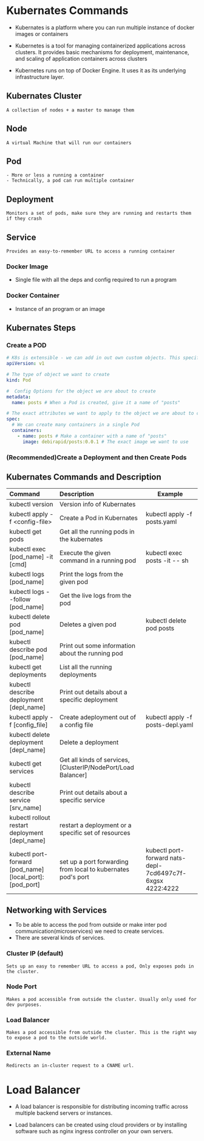 # Kubernates Commands

- Kubernates is a platform where you can run multiple instance of docker images or containers

- Kubernetes is a tool for managing containerized applications across clusters. It provides basic mechanisms for deployment, maintenance, and scaling of application containers across clusters

- Kubernetes runs on top of Docker Engine. It uses it as its underlying infrastructure layer.

## Kubernates Cluster

    A collection of nodes + a master to manage them

## Node

    A virtual Machine that will run our containers

## Pod

    - More or less a running a container
    - Technically, a pod can run multiple container

## Deployment

    Monitors a set of pods, make sure they are running and restarts them if they crash

## Service

    Provides an easy-to-remember URL to access a running container

### Docker Image

- Single file with all the deps and config required to run a program

### Docker Container

- Instance of an program or an image

## Kubernates Steps

### Create a POD

```yaml
# K8s is extensible - we can add in out own custom objects. This specifies the set of objects we want K8s to look at
apiVersion: v1

# The type of object we want to create
kind: Pod

#  Config Options for the object we are about to create
metadata:
  name: posts # When a Pod is created, give it a name of "posts"

# The exact attributes we want to apply to the object we are about to create
spec:
  # We can create many containers in a single Pod
  containers:
    - name: posts # Make a container with a name of "posts"
      image: debirapid/posts:0.0.1 # The exact image we want to use
```

### (Recommended)Create a Deployment and then Create Pods

## Kubernates Commands and Description

| Command                                                 | Description                                                   | Example                                                   |
| :------------------------------------------------------ | :------------------------------------------------------------ | --------------------------------------------------------- |
| kubectl version                                         | Version info of Kubernates                                    |                                                           |
| kubectl apply -f \<config-file\>                        | Create a Pod in Kubernates                                    | kubectl apply -f posts.yaml                               |
| kubectl get pods                                        | Get all the running pods in the kubernates                    |                                                           |
| kubectl exec [pod_name] -it [cmd]                       | Execute the given command in a running pod                    | kubectl exec posts -it -- sh                              |
| kubectl logs [pod_name]                                 | Print the logs from the given pod                             |                                                           |
| kubectl logs --follow [pod_name]                        | Get the live logs from the pod                                |                                                           |
| kubectl delete pod [pod_name]                           | Deletes a given pod                                           | kubectl delete pod posts                                  |
| kubectl describe pod [pod_name]                         | Print out some information about the running pod              |                                                           |
| kubectl get deployments                                 | List all the running deployments                              |                                                           |
| kubectl describe deployment [depl_name]                 | Print out details about a specific deployment                 |                                                           |
| kubectl apply -f [config_file]                          | Create adeployment out of a config file                       | kubectl apply -f posts-depl.yaml                          |
| kubectl delete deployment [depl_name]                   | Delete a deployment                                           |                                                           |
| kubectl get services                                    | Get all kinds of services, [ClusterIP/NodePort/Load Balancer] |                                                           |
| kubectl describe service [srv_name]                     | Print out details about a specific service                    |                                                           |
| kubectl rollout restart deployment [depl_name]          | restart a deployment or a specific set of resources           |                                                           |
| kubectl port-forward [pod_name] [local_port]:[pod_port] | set up a port forwarding from local to kubernates pod's port  | kubectl port-forward nats-depl-7cd6497c7f-6xgsx 4222:4222 |

## Networking with Services

- To be able to access the pod from outside or make inter pod communication(microservices) we need to create services.
- There are several kinds of services.

### Cluster IP (default)

    Sets up an easy to remember URL to access a pod, Only exposes pods in the cluster.

### Node Port

    Makes a pod accessible from outside the cluster. Usually only used for dev purposes.

### Load Balancer

    Makes a pod accessible from outside the cluster. This is the right way to expose a pod to the outside world.

### External Name

    Redirects an in-cluster request to a CNAME url.

# Load Balancer

- A load balancer is responsible for distributing incoming traffic across multiple backend servers or instances.

- Load balancers can be created using cloud providers or by installing software such as nginx ingress controller on your own servers.
